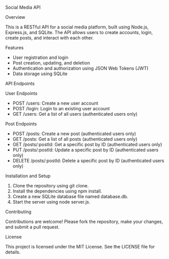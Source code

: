 Social Media API

Overview

This is a RESTful API for a social media platform, built using Node.js, Express.js, and SQLite. The API allows users to create accounts, login, create posts, and interact with each other.

Features

- User registration and login
- Post creation, updating, and deletion
- Authentication and authorization using JSON Web Tokens (JWT)
- Data storage using SQLite

API Endpoints

User Endpoints

- POST /users: Create a new user account
- POST /login: Login to an existing user account
- GET /users: Get a list of all users (authenticated users only)

Post Endpoints

- POST /posts: Create a new post (authenticated users only)
- GET /posts: Get a list of all posts (authenticated users only)
- GET /posts/:postId: Get a specific post by ID (authenticated users only)
- PUT /posts/:postId: Update a specific post by ID (authenticated users only)
- DELETE /posts/:postId: Delete a specific post by ID (authenticated users only)

Installation and Setup

1. Clone the repository using git clone.
2. Install the dependencies using npm install.
3. Create a new SQLite database file named database.db.
4. Start the server using node server.js.

Contributing

Contributions are welcome! Please fork the repository, make your changes, and submit a pull request.

License

This project is licensed under the MIT License. See the LICENSE file for details.

